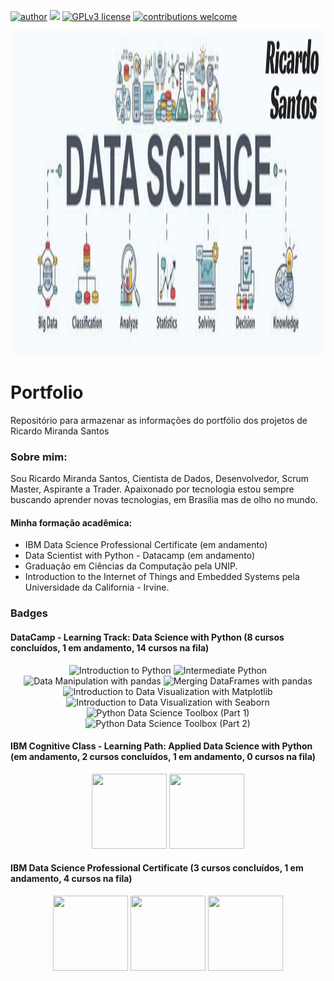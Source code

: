 [![author](https://img.shields.io/badge/Ricardo%20Miranda%20Santos-Data%20Scientist-red.svg)](https://www.linkedin.com/in/ricardo-miranda-santos-en/) [![](https://img.shields.io/badge/python-3.7+-blue.svg)](https://www.python.org/downloads/release/python-365/) [![GPLv3 license](https://img.shields.io/badge/License-GPLv3-blue.svg)](http://perso.crans.org/besson/LICENSE.html) [![contributions welcome](https://img.shields.io/badge/contributions-welcome-brightgreen.svg?style=flat)](https://github.com/carlosfab/data_science/issues)

<p align="center">
 <img   height='520' alt="Introduction to Python" src="logo.png">
 
# Portfolio
Repositório para armazenar as informações do portfólio dos projetos de Ricardo Miranda Santos



### Sobre mim:

Sou Ricardo Miranda Santos, Cientista de Dados, Desenvolvedor, Scrum Master, Aspirante a Trader. Apaixonado por tecnologia estou sempre buscando aprender novas tecnologias, em Brasília mas de olho no mundo.
#### Minha formação acadêmica:
* IBM Data Science Professional Certificate (em andamento)
* Data Scientist with Python - Datacamp (em andamento)
* Graduação em Ciências da Computação pela UNIP.
* Introduction to the Internet of Things and Embedded Systems pela Universidade da California - Irvine.


### Badges
#### DataCamp - Learning Track: Data Science with Python (8 cursos concluídos, 1 em andamento, 14 cursos na fila)
<p align="center">
 <img width='120' height='120' alt="Introduction to Python" src="https://assets.datacamp.com/production/course_735/shields/original/shield_image_course_735_20200102-1-iowrb6?1577980473">
  <img  width='120' height='120' alt="Intermediate Python" src="https://assets.datacamp.com/production/course_799/shields/original/shield_image_course_799_20200228-1-119xpm0?1582886778">
<img width='120' height='120' alt="Data Manipulation with pandas" src="https://assets.datacamp.com/production/course_22066/shields/original/shield_image_course_22066_20200226-1-1htbq0f?1582741121">
<img width='120' height='120' alt="Merging DataFrames with pandas" src="https://assets.datacamp.com/production/course_1681/shields/original/shield_image_course_1681_20200610-1-vqdww?1591820204">
  <img width='120' height='120' alt="Introduction to Data Visualization with Matplotlib" src="https://assets.datacamp.com/production/course_13706/shields/original/shield_image_course_13706_20200109-1-1lqzun3?1578581629">
<img  width='120' height='120' alt="Introduction to Data Visualization with Seaborn" src="https://assets.datacamp.com/production/course_15192/shields/original/shield_image_course_15192_20200223-1-suedko?1582486401">
<img width='120' height='120' alt="Python Data Science Toolbox (Part 1)" src="https://assets.datacamp.com/production/course_1532/shields/original/shield_image_course_1532_20190827-1-sv9huy?1566934931">
<img  width='120' height='120' alt="Python Data Science Toolbox (Part 2)" src="https://assets.datacamp.com/production/course_1531/shields/original/shield_image_course_1531_20200205-1-1aojucr?1580930825">
</p>

#### IBM Cognitive Class - Learning Path: Applied Data Science with Python (em andamento, 2 cursos concluídos, 1 em andamento, 0 cursos na fila)
<p align="center">
  <img width='120' height='120' src="https://images.youracclaim.com/size/340x340/images/84ac9eff-b8a2-4683-846b-f59887a73801/Python%2B101%2BData%2BScience.png" >
  <img width='120' height='120' src="https://images.youracclaim.com/size/340x340/images/ba34cb1c-4344-43f5-9685-55e2e901c0f0/Data_Analysis_using_Python.png" >
</p>

#### IBM Data Science Professional Certificate (3 cursos concluídos, 1 em andamento, 4 cursos na fila)
<p align="center">
  <img width='120' height='120' src="https://images.youracclaim.com/size/340x340/images/5fc2d535-e716-46c4-881a-f4822b8da0e5/Cognitive%2BClass%2B-%2BWhat%2Bis%2BData%2BScience.png" >
  <img width='120' height='120' src="https://images.youracclaim.com/size/340x340/images/134d257e-8053-4b7b-a421-dff7135a19d6/Cognitive%2BClass%2B-%2BOpn%2BSource%2BTools%2Bfor%2BData%2BSci.png" >
  <img width='120' height='120' src="https://images.youracclaim.com/size/340x340/images/4073555c-8730-49bc-866c-1b9bec16d2ab/Cognitive%2BClass%2B-%2BData%2BScience%2BMethodology.png" >
</p>
